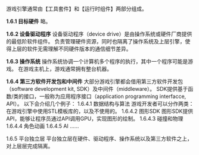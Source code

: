 游戏引擎通常由【工具套件】和【运行时组件】两部分组成。   

**1.6.1 目标硬件**
略。

**1.6.2 设备驱动程序**
设备驱动程序（device drive）是由操作系统或硬件厂商提供的最低阶软件组件。
负责管理硬件资源，同时也隔离了操作系统及上层引擎，使得上层的软件无需理解不同硬件版本的通信细节差异。

**1.6.3 操作系统**
操作系统协调一个计算机多个程序的执行，其中一个程序可能是游戏。
在游戏主机上，游戏通常拥有整台机器。

**1.6.4 第三方软件开发包和中间件**
大部分游戏引擎都会借用第三方软件开发包（software development kit, SDK）及中间件（middleware）。
SDK提供基于函数/类的接口，一般称为应用程序接口（application programming interfacce, API）。
以下会介绍几个例子：
1.6.4.1 数据结构与算法
游戏开发者可以分作两类：在游戏引擎中使用STL模板库的，以及不使用的。
1.6.4.2 图形SDK
图形SDK提供API，能够让程序员通过API调用GPU，实现图形的绘制。
1.6.4.3 碰撞和物理
1.6.4.4 角色动画
1.6.4.5 AI
......

1.6.5 平台独立层
平台独立层在硬件、驱动程序、操作系统以及第三方软件之上，对上层层完成隔离。


